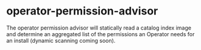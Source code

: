 # operator-permission-advisor
The operator permission advisor will statically read a catalog index image and determine an aggregated list of the permissions an Operator needs for an install (dynamic scanning coming soon).
